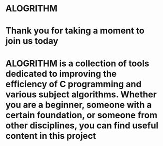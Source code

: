 # ALOGRITHM
# Thank you for taking a moment to join us today
# ALOGRITHM is a collection of tools dedicated to improving the efficiency of C programming and various subject algorithms. Whether you are a beginner, someone with a certain foundation, or someone from other disciplines, you can find useful content in this project

